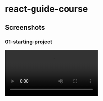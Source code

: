 # react-guide-course

## Screenshots

### 01-starting-project

![](screenshots/01-starting-project/screen-capture.webm)
